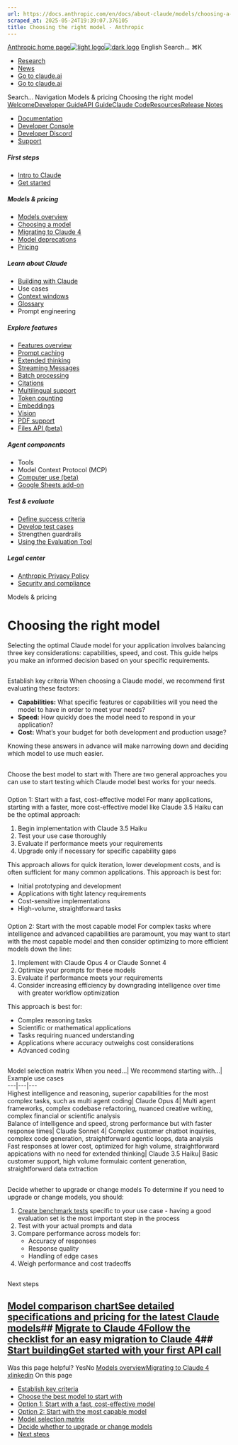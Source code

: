 ```yaml
---
url: https://docs.anthropic.com/en/docs/about-claude/models/choosing-a-model
scraped_at: 2025-05-24T19:39:07.376105
title: Choosing the right model - Anthropic
---
```


[Anthropic home page![light logo](https://mintlify.s3.us-west-1.amazonaws.com/anthropic/logo/light.svg)![dark logo](https://mintlify.s3.us-west-1.amazonaws.com/anthropic/logo/dark.svg)](https://docs.anthropic.com/)
English
Search...
⌘K
  * [Research](https://www.anthropic.com/research)
  * [News](https://www.anthropic.com/news)
  * [Go to claude.ai](https://claude.ai/)
  * [Go to claude.ai](https://claude.ai/)


Search...
Navigation
Models & pricing
Choosing the right model
[Welcome](https://docs.anthropic.com/en/home)[Developer Guide](https://docs.anthropic.com/en/docs/welcome)[API Guide](https://docs.anthropic.com/en/api/overview)[Claude Code](https://docs.anthropic.com/en/docs/claude-code/overview)[Resources](https://docs.anthropic.com/en/resources/overview)[Release Notes](https://docs.anthropic.com/en/release-notes/overview)
* [Documentation](https://docs.anthropic.com/en/home)
* [Developer Console](https://console.anthropic.com/)
* [Developer Discord](https://www.anthropic.com/discord)
* [Support](https://support.anthropic.com/)
##### First steps
  * [Intro to Claude](https://docs.anthropic.com/en/docs/welcome)
  * [Get started](https://docs.anthropic.com/en/docs/get-started)


##### Models & pricing
  * [Models overview](https://docs.anthropic.com/en/docs/about-claude/models/overview)
  * [Choosing a model](https://docs.anthropic.com/en/docs/about-claude/models/choosing-a-model)
  * [Migrating to Claude 4](https://docs.anthropic.com/en/docs/about-claude/models/migrating-to-claude-4)
  * [Model deprecations](https://docs.anthropic.com/en/docs/about-claude/model-deprecations)
  * [Pricing](https://docs.anthropic.com/en/docs/about-claude/pricing)


##### Learn about Claude
  * [Building with Claude](https://docs.anthropic.com/en/docs/overview)
  * Use cases
  * [Context windows](https://docs.anthropic.com/en/docs/build-with-claude/context-windows)
  * [Glossary](https://docs.anthropic.com/en/docs/about-claude/glossary)
  * Prompt engineering


##### Explore features
  * [Features overview](https://docs.anthropic.com/en/docs/build-with-claude/overview)
  * [Prompt caching](https://docs.anthropic.com/en/docs/build-with-claude/prompt-caching)
  * [Extended thinking](https://docs.anthropic.com/en/docs/build-with-claude/extended-thinking)
  * [Streaming Messages](https://docs.anthropic.com/en/docs/build-with-claude/streaming)
  * [Batch processing](https://docs.anthropic.com/en/docs/build-with-claude/batch-processing)
  * [Citations](https://docs.anthropic.com/en/docs/build-with-claude/citations)
  * [Multilingual support](https://docs.anthropic.com/en/docs/build-with-claude/multilingual-support)
  * [Token counting](https://docs.anthropic.com/en/docs/build-with-claude/token-counting)
  * [Embeddings](https://docs.anthropic.com/en/docs/build-with-claude/embeddings)
  * [Vision](https://docs.anthropic.com/en/docs/build-with-claude/vision)
  * [PDF support](https://docs.anthropic.com/en/docs/build-with-claude/pdf-support)
  * [Files API (beta)](https://docs.anthropic.com/en/docs/build-with-claude/files)


##### Agent components
  * Tools
  * Model Context Protocol (MCP)
  * [Computer use (beta)](https://docs.anthropic.com/en/docs/agents-and-tools/computer-use)
  * [Google Sheets add-on](https://docs.anthropic.com/en/docs/agents-and-tools/claude-for-sheets)


##### Test & evaluate
  * [Define success criteria](https://docs.anthropic.com/en/docs/test-and-evaluate/define-success)
  * [Develop test cases](https://docs.anthropic.com/en/docs/test-and-evaluate/develop-tests)
  * Strengthen guardrails
  * [Using the Evaluation Tool](https://docs.anthropic.com/en/docs/test-and-evaluate/eval-tool)


##### Legal center
  * [Anthropic Privacy Policy](https://www.anthropic.com/legal/privacy)
  * [Security and compliance](https://trust.anthropic.com/)


Models & pricing
# Choosing the right model
Selecting the optimal Claude model for your application involves balancing three key considerations: capabilities, speed, and cost. This guide helps you make an informed decision based on your specific requirements.
## 
[​](https://docs.anthropic.com/en/docs/about-claude/models/choosing-a-model#establish-key-criteria)
Establish key criteria
When choosing a Claude model, we recommend first evaluating these factors:
  * **Capabilities:** What specific features or capabilities will you need the model to have in order to meet your needs?
  * **Speed:** How quickly does the model need to respond in your application?
  * **Cost:** What’s your budget for both development and production usage?


Knowing these answers in advance will make narrowing down and deciding which model to use much easier.
## 
[​](https://docs.anthropic.com/en/docs/about-claude/models/choosing-a-model#choose-the-best-model-to-start-with)
Choose the best model to start with
There are two general approaches you can use to start testing which Claude model best works for your needs.
### 
[​](https://docs.anthropic.com/en/docs/about-claude/models/choosing-a-model#option-1%3A-start-with-a-fast%2C-cost-effective-model)
Option 1: Start with a fast, cost-effective model
For many applications, starting with a faster, more cost-effective model like Claude 3.5 Haiku can be the optimal approach:
  1. Begin implementation with Claude 3.5 Haiku
  2. Test your use case thoroughly
  3. Evaluate if performance meets your requirements
  4. Upgrade only if necessary for specific capability gaps


This approach allows for quick iteration, lower development costs, and is often sufficient for many common applications. This approach is best for:
  * Initial prototyping and development
  * Applications with tight latency requirements
  * Cost-sensitive implementations
  * High-volume, straightforward tasks


### 
[​](https://docs.anthropic.com/en/docs/about-claude/models/choosing-a-model#option-2%3A-start-with-the-most-capable-model)
Option 2: Start with the most capable model
For complex tasks where intelligence and advanced capabilities are paramount, you may want to start with the most capable model and then consider optimizing to more efficient models down the line:
  1. Implement with Claude Opus 4 or Claude Sonnet 4
  2. Optimize your prompts for these models
  3. Evaluate if performance meets your requirements
  4. Consider increasing efficiency by downgrading intelligence over time with greater workflow optimization


This approach is best for:
  * Complex reasoning tasks
  * Scientific or mathematical applications
  * Tasks requiring nuanced understanding
  * Applications where accuracy outweighs cost considerations
  * Advanced coding


## 
[​](https://docs.anthropic.com/en/docs/about-claude/models/choosing-a-model#model-selection-matrix)
Model selection matrix
When you need…| We recommend starting with…| Example use cases  
---|---|---  
Highest intelligence and reasoning, superior capabilities for the most complex tasks, such as multi agent coding| Claude Opus 4| Multi agent frameworks, complex codebase refactoring, nuanced creative writing, complex financial or scientific analysis  
Balance of intelligence and speed, strong performance but with faster response times| Claude Sonnet 4| Complex customer chatbot inquiries, complex code generation, straightforward agentic loops, data analysis  
Fast responses at lower cost, optimized for high volume, straightforward appications with no need for extended thinking| Claude 3.5 Haiku| Basic customer support, high volume formulaic content generation, straightforward data extraction  
## 
[​](https://docs.anthropic.com/en/docs/about-claude/models/choosing-a-model#decide-whether-to-upgrade-or-change-models)
Decide whether to upgrade or change models
To determine if you need to upgrade or change models, you should:
  1. [Create benchmark tests](https://docs.anthropic.com/en/docs/about-claude/models/en/docs/build-with-claude/develop-tests.mdx) specific to your use case - having a good evaluation set is the most important step in the process
  2. Test with your actual prompts and data
  3. Compare performance across models for: 
     * Accuracy of responses
     * Response quality
     * Handling of edge cases
  4. Weigh performance and cost tradeoffs


## 
[​](https://docs.anthropic.com/en/docs/about-claude/models/choosing-a-model#next-steps)
Next steps
## [Model comparison chartSee detailed specifications and pricing for the latest Claude models](https://docs.anthropic.com/en/docs/about-claude/models/all-models)## [Migrate to Claude 4Follow the checklist for an easy migration to Claude 4](https://docs.anthropic.com/en/docs/about-claude/models/migrating-to-claude-4)## [Start buildingGet started with your first API call](https://docs.anthropic.com/en/docs/initial-setup)
Was this page helpful?
YesNo
[Models overview](https://docs.anthropic.com/en/docs/about-claude/models/overview)[Migrating to Claude 4](https://docs.anthropic.com/en/docs/about-claude/models/migrating-to-claude-4)
[x](https://x.com/AnthropicAI)[linkedin](https://www.linkedin.com/company/anthropicresearch)
On this page
  * [Establish key criteria](https://docs.anthropic.com/en/docs/about-claude/models/choosing-a-model#establish-key-criteria)
  * [Choose the best model to start with](https://docs.anthropic.com/en/docs/about-claude/models/choosing-a-model#choose-the-best-model-to-start-with)
  * [Option 1: Start with a fast, cost-effective model](https://docs.anthropic.com/en/docs/about-claude/models/choosing-a-model#option-1%3A-start-with-a-fast%2C-cost-effective-model)
  * [Option 2: Start with the most capable model](https://docs.anthropic.com/en/docs/about-claude/models/choosing-a-model#option-2%3A-start-with-the-most-capable-model)
  * [Model selection matrix](https://docs.anthropic.com/en/docs/about-claude/models/choosing-a-model#model-selection-matrix)
  * [Decide whether to upgrade or change models](https://docs.anthropic.com/en/docs/about-claude/models/choosing-a-model#decide-whether-to-upgrade-or-change-models)
  * [Next steps](https://docs.anthropic.com/en/docs/about-claude/models/choosing-a-model#next-steps)



